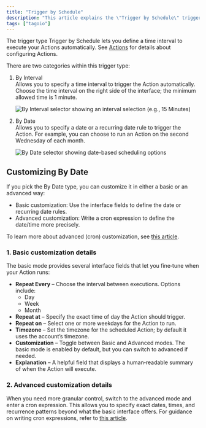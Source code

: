 ```yaml
---
title: "Trigger by Schedule"
description: "This article explains the \"Trigger by Schedule\" trigger type in TagoIO, describing its two categories (By Interval and By Date) and how to customize date-based schedules using basic or advanced (cron) methods."
tags: ["tagoio"]
---
```

The trigger type Trigger by Schedule lets you define a time interval to execute your Actions automatically. See [Actions](/docs/tagoio/actions/) for details about configuring Actions.

There are two categories within this trigger type:

1. By Interval  
   Allows you to specify a time interval to trigger the Action automatically. Choose the time interval on the right side of the interface; the minimum allowed time is 1 minute.

   ![By Interval selector showing an interval selection (e.g., 15 Minutes)](/docs_imagem/tagoio/trigger-by-schedule-2.png)

2. By Date  
   Allows you to specify a date or a recurring date rule to trigger the Action. For example, you can choose to run an Action on the second Wednesday of each month.

   ![By Date selector showing date-based scheduling options](/docs_imagem/tagoio/trigger-by-schedule-2.png)

## Customizing By Date

If you pick the By Date type, you can customize it in either a basic or an advanced way:

- Basic customization: Use the interface fields to define the date or recurring date rules.
- Advanced customization: Write a cron expression to define the date/time more precisely.

To learn more about advanced (cron) customization, see [this article](actions/action-cron).

### 1. Basic customization details

The basic mode provides several interface fields that let you fine‑tune when your Action runs:

- **Repeat Every** – Choose the interval between executions. Options include:
  - Day
  - Week
  - Month
- **Repeat at** – Specify the exact time of day the Action should trigger.
- **Repeat on** – Select one or more weekdays for the Action to run.
- **Timezone** – Set the timezone for the scheduled Action; by default it uses the account’s timezone.
- **Customization** – Toggle between Basic and Advanced modes. The basic mode is enabled by default, but you can switch to advanced if needed.
- **Explanation** – A helpful field that displays a human‑readable summary of when the Action will execute.

### 2. Advanced customization details

When you need more granular control, switch to the advanced mode and enter a cron expression. This allows you to specify exact dates, times, and recurrence patterns beyond what the basic interface offers. For guidance on writing cron expressions, refer to [this article](actions/action-cron).